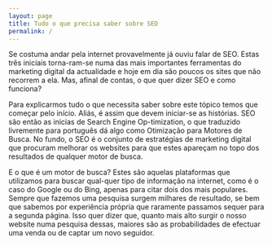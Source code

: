 ```yaml
---
layout: page
title: Tudo o que precisa saber sobre SEO
permalink: /
---
```


Se costuma andar pela internet provavelmente já ouviu falar de SEO. Estas três iniciais torna-ram-se numa das mais importantes ferramentas do marketing digital da actualidade e hoje em dia são poucos os sites que não recorrem a ela. Mas, afinal de contas, o que quer dizer SEO e como funciona?

Para explicarmos tudo o que necessita saber sobre este tópico temos que começar pelo início. Aliás, é assim que devem iniciar-se as histórias. SEO são então as inicias de Search Engine Op-timization, o que traduzido livremente para português dá algo como Otimização para Motores de Busca. No fundo, o SEO é o conjunto de estratégias de marketing digital que procuram melhorar os websites para que estes apareçam no topo dos resultados de qualquer motor de busca.

E o que é um motor de busca? Estes são aquelas plataformas que utilizamos para buscar qual-quer tipo de informação na internet, como é o caso do Google ou do Bing, apenas para citar dois dos mais populares. Sempre que fazemos uma pesquisa surgem milhares de resultado, se bem que sabemos por experiência própria que raramente passamos sequer para a segunda página. Isso quer dizer que, quanto mais alto surgir o nosso website numa pesquisa dessas, maiores são as probabilidades de efectuar uma venda ou de captar um novo seguidor.

